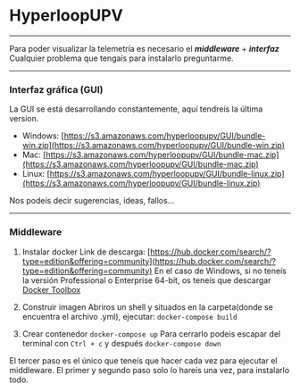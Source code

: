 # HyperloopUPV
___
Para poder visualizar la telemetría es necesario el ***middleware*** + ***interfaz***
Cualquier problema que tengaís para instalarlo preguntarme.
___

### Interfaz gráfica (GUI)
La GUI se está desarrollando constantemente, aquí tendreís la última version.
- Windows: [https://s3.amazonaws.com/hyperloopupv/GUI/bundle-win.zip](https://s3.amazonaws.com/hyperloopupv/GUI/bundle-win.zip)
- Mac: [https://s3.amazonaws.com/hyperloopupv/GUI/bundle-mac.zip](https://s3.amazonaws.com/hyperloopupv/GUI/bundle-mac.zip)
- Linux: [https://s3.amazonaws.com/hyperloopupv/GUI/bundle-linux.zip](https://s3.amazonaws.com/hyperloopupv/GUI/bundle-linux.zip)

Nos podeís decir sugerencias, ideas, fallos...
___

### Middleware
1. Instalar docker
Link de descarga: [https://hub.docker.com/search/?type=edition&offering=community](https://hub.docker.com/search/?type=edition&offering=community)
En el caso de Windows, si no teneís la versión Professional o Enterprise 64-bit, os teneís que descargar [Docker Toolbox](https://docs.docker.com/toolbox/overview/)

2. Construir imagen
Abriros un shell y situados en la carpeta(donde se encuentra el archivo .yml), ejecutar:
`docker-compose build`

3. Crear contenedor
`docker-compose up`
Para cerrarlo podeis escapar del terminal con `Ctrl + c` y después `docker-compose down`

El tercer paso es el único que teneís que hacer cada vez para ejecutar el middleware. El primer y segundo paso solo lo hareís una vez, para instalarlo todo.
